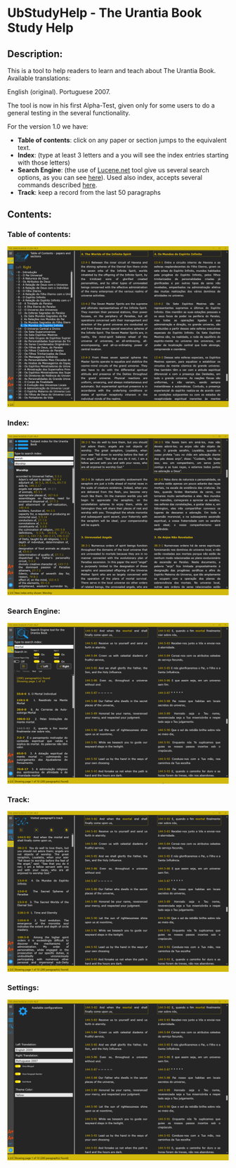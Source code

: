 # UbStudyHelp - The Urantia Book Study Help


## Description:



This is a tool to help readers to learn and teach about The Urantia Book. Available translations:

English (original).
Portuguese 2007.

The tool is now in his first Alpha-Test, given only for some users to do a general testing in the several functionality. 


For the version 1.0 we have:

- **Table of contents**: click on any paper or section jumps to the equivalent text.
- **Index**: (type at least 3 letters and a you will see the index entries starting with those letters)
- **Search Engine**: (the use of  [Lucene.net](https://lucenenet.apache.org/)  tool give us several search options, as you can see  [here](UbStudyHelpCore/UbStudyHelp/Pages/help.md)).
  Used also index, accepts several commands described [here](UbStudyHelpCore/UbStudyHelp/Resources/SearchHelp.md).
- **Track**: keep a record from the last 50 paragraphs 



## Contents:



### Table of contents:

![show_toc](Images/show_toc.png)



### Index:

![show_index](Images/show_index.png)



### Search Engine:

![show_search](Images/show_search.png)



### Track:

![show_track](Images/show_track.png)



### Settings:

![show_settings](Images/show_settings.png)
